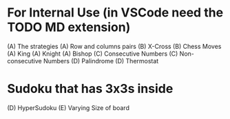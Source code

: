 # For Internal Use (in VSCode need the TODO MD extension)

(A) The strategies
    (A) Row and columns pairs
(B) X-Cross
(B) Chess Moves
    (A) King
    (A) Knight
    (A) Bishop
(C) Consecutive Numbers
(C) Non-consecutive Numbers
(D) Palindrome
(D) Thermostat

# Sudoku that has 3x3s inside

(D) HyperSudoku
(E) Varying Size of board
